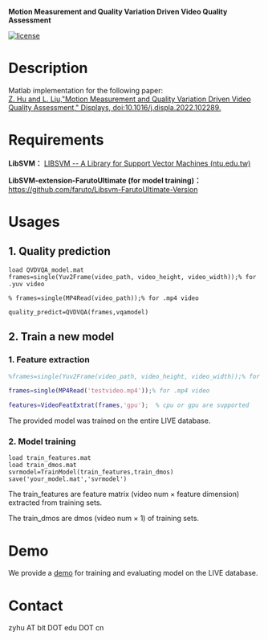**Motion Measurement and Quality Variation Driven Video Quality Assessment**

[![license](https://img.shields.io/badge/-LICENSE-green)](https://github.com/Aca4peop/QVDVQA/blob/main/LICENSE)
# Description
Matlab implementation for the following paper:  
 [Z. Hu and L. Liu,"Motion Measurement and Quality Variation Driven Video Quality Assessment," Displays, doi:10.1016/j.displa.2022.102289.](https://doi.org/10.1016/j.displa.2022.102289)

# Requirements

**LibSVM：** [LIBSVM -- A Library for Support Vector Machines (ntu.edu.tw)](https://www.csie.ntu.edu.tw/~cjlin/libsvm/)   

**LibSVM-extension-FarutoUltimate (for model training)：** https://github.com/faruto/Libsvm-FarutoUltimate-Version

# Usages

## 1. Quality prediction

```
load QVDVQA_model.mat
frames=single(Yuv2Frame(video_path, video_height, video_width));% for .yuv video

% frames=single(MP4Read(video_path));% for .mp4 video

quality_predict=QVDVQA(frames,vqamodel)
```

## 2. Train a new model

### 1. Feature extraction

```matlab
%frames=single(Yuv2Frame(video_path, video_height, video_width));% for .yuv video

frames=single(MP4Read('testvideo.mp4'));% for .mp4 video

features=VideoFeatExtrat(frames,'gpu');  % cpu or gpu are supported


```
The provided model was trained on the entire LIVE database.

### 2. Model training

```
load train_features.mat
load train_dmos.mat
svrmodel=TrainModel(train_features,train_dmos)
save('your_model.mat','svrmodel')
```

The train_features are feature matrix (video num × feature dimension) extracted from training sets.

The train_dmos are dmos (video num × 1) of training sets.



# Demo

We provide a [demo](https://github.com/Aca4peop/QVDVQA/tree/main/demo) for training and evaluating model on the LIVE database.
# Contact
zyhu AT bit DOT edu DOT cn  

